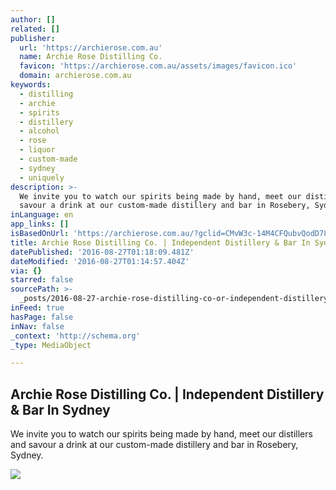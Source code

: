 ```yaml
---
author: []
related: []
publisher:
  url: 'https://archierose.com.au'
  name: Archie Rose Distilling Co.
  favicon: 'https://archierose.com.au/assets/images/favicon.ico'
  domain: archierose.com.au
keywords:
  - distilling
  - archie
  - spirits
  - distillery
  - alcohol
  - rose
  - liquor
  - custom-made
  - sydney
  - uniquely
description: >-
  We invite you to watch our spirits being made by hand, meet our distillers and
  savour a drink at our custom-made distillery and bar in Rosebery, Sydney.
inLanguage: en
app_links: []
isBasedOnUrl: 'https://archierose.com.au/?gclid=CMvW3c-14M4CFQubvQodD78N-w'
title: Archie Rose Distilling Co. | Independent Distillery & Bar In Sydney
datePublished: '2016-08-27T01:18:09.481Z'
dateModified: '2016-08-27T01:14:57.404Z'
via: {}
starred: false
sourcePath: >-
  _posts/2016-08-27-archie-rose-distilling-co-or-independent-distillery-and-bar-in.md
inFeed: true
hasPage: false
inNav: false
_context: 'http://schema.org'
_type: MediaObject

---
```

<article style=""><h1>Archie Rose Distilling Co. | Independent Distillery &amp; Bar In Sydney</h1><p>We invite you to watch our spirits being made by hand, meet our distillers and savour a drink at our custom-made distillery and bar in Rosebery, Sydney.</p><img src="https://archierose.com.au/media/cache/401e1987974071c2dd272b3752543fa651de8d99.png" /></article>
